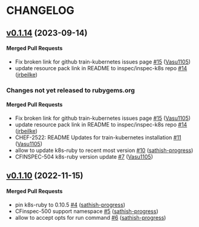 # CHANGELOG

<!-- latest_release 0.1.14 -->
## [v0.1.14](https://github.com/inspec/train-kubernetes/tree/v0.1.14) (2023-09-14)

#### Merged Pull Requests
- Fix broken link for github train-kubernetes issues page [#15](https://github.com/inspec/train-kubernetes/pull/15) ([Vasu1105](https://github.com/Vasu1105))
- update resource pack link in README to inspec/inspec-k8s repo [#14](https://github.com/inspec/train-kubernetes/pull/14) ([jrbeilke](https://github.com/jrbeilke))
<!-- latest_release -->

<!-- release_rollup since=0.1.10 -->
### Changes not yet released to rubygems.org

#### Merged Pull Requests
- Fix broken link for github train-kubernetes issues page [#15](https://github.com/inspec/train-kubernetes/pull/15) ([Vasu1105](https://github.com/Vasu1105)) <!-- 0.1.14 -->
- update resource pack link in README to inspec/inspec-k8s repo [#14](https://github.com/inspec/train-kubernetes/pull/14) ([jrbeilke](https://github.com/jrbeilke)) <!-- 0.1.13 -->
- CHEF-2522: README Updates for train-kubernetes installation [#11](https://github.com/inspec/train-kubernetes/pull/11) ([Vasu1105](https://github.com/Vasu1105)) <!-- 0.1.13 -->
- allow to update k8s-ruby to recent most version [#10](https://github.com/inspec/train-kubernetes/pull/10) ([sathish-progress](https://github.com/sathish-progress)) <!-- 0.1.12 -->
- CFINSPEC-504 k8s-ruby version update [#7](https://github.com/inspec/train-kubernetes/pull/7) ([Vasu1105](https://github.com/Vasu1105)) <!-- 0.1.11 -->
<!-- release_rollup -->

<!-- latest_stable_release -->
## [v0.1.10](https://github.com/inspec/train-kubernetes/tree/v0.1.10) (2022-11-15)

#### Merged Pull Requests
- pin k8s-ruby to 0.10.5 [#4](https://github.com/inspec/train-kubernetes/pull/4) ([sathish-progress](https://github.com/sathish-progress))
- CFinspec-500 support namespace [#5](https://github.com/inspec/train-kubernetes/pull/5) ([sathish-progress](https://github.com/sathish-progress))
- allow to accept opts for run command [#6](https://github.com/inspec/train-kubernetes/pull/6) ([sathish-progress](https://github.com/sathish-progress))
<!-- latest_stable_release -->